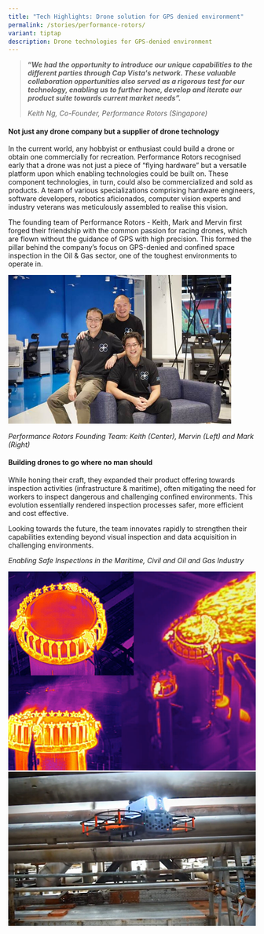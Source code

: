 ```yaml
---
title: "Tech Highlights: Drone solution for GPS denied environment"
permalink: /stories/performance-rotors/
variant: tiptap
description: Drone technologies for GPS-denied environment
---
```

<blockquote>
<p><strong>“<em>We had the opportunity to introduce our unique capabilities to the different parties through Cap Vista's network. These valuable collaboration opportunities also served as a rigorous test for our technology, enabling us to further hone, develop and iterate our product suite towards current market needs”.</em></strong>
</p>
<p><em>Keith Ng, Co-Founder, Performance Rotors (Singapore)</em>
</p>
</blockquote>
<h4><strong>Not just any drone company but a supplier of drone technology</strong></h4>
<p>In the current world, any hobbyist or enthusiast could build a drone or
obtain one commercially for recreation. Performance Rotors recognised early
that a drone was not just a piece of “flying hardware” but a versatile
platform upon which enabling technologies could be built on. These component
technologies, in turn, could also be commercialized and sold as products.
A team of various specializations comprising hardware engineers, software
developers, robotics aficionados, computer vision experts and industry
veterans was meticulously assembled to realise this vision.</p>
<p>The founding team of Performance Rotors - Keith, Mark and Mervin first
forged their friendship with the common passion for racing drones, which
are flown without the guidance of GPS with high precision. This formed
the pillar behind the company’s focus on GPS-denied and confined space
inspection in the Oil &amp; Gas sector, one of the toughest environments
to operate in.&nbsp;</p>
<div class="isomer-image-wrapper">
<img style="width: 90%;" height="auto" width="100%" alt="" src="/images/PHOTO_2024_01_11_16_36_32.jpg">
</div>
<p><em>Performance Rotors Founding Team: Keith (Center), Mervin (Left) and Mark (Right)</em>
</p>
<h4><strong>Building drones to go where no man should</strong></h4>
<p>While honing their craft, they expanded their product offering towards
inspection activities (infrastructure &amp; maritime), often mitigating
the need for workers to inspect dangerous and challenging confined environments.
This evolution essentially rendered inspection processes safer, more efficient
and cost effective.</p>
<p>Looking towards the future, the team innovates rapidly to strengthen their
capabilities extending beyond visual inspection and data acquisition in
challenging environments.&nbsp;&nbsp;</p>
<p><em>Enabling Safe Inspections in the Maritime, Civil and Oil and Gas Industry</em>
</p>
<p></p>
<div class="isomer-image-wrapper">
<img style="width: 100%" height="auto" width="100%" alt="Thermal visual inspection by Performance Rotors" src="/images/Perfornace_rotors_thermal_and_visual_inspections.png">
</div>
<div class="isomer-image-wrapper">
<img style="width: 100%" height="auto" width="100%" alt="Pipe inspection by Performance Rotors" src="/images/Performance_Rotors_drone_utilisation_report_3.png">
</div>
<p></p>
<p>
<br>
</p>